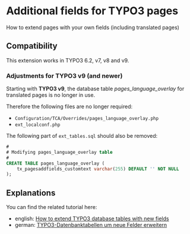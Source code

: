 # Additional fields for TYPO3 pages

How to extend pages with your own fields (including translated pages)

## Compatibility

This extension works in TYPO3 6.2, v7, v8 and v9.

### Adjustments for TYPO3 v9 (and newer)

Starting with **TYPO3 v9**, the database table _pages_language_overlay_ for translated pages is no longer in use.

Therefore the following files are no longer required:

* `Configuration/TCA/Overrides/pages_language_overlay.php`
* `ext_localconf.php`

The following part of `ext_tables.sql` should also be removed:

```SQL
#
# Modifying pages_language_overlay table
#
CREATE TABLE pages_language_overlay (
    tx_pagesaddfields_customtext varchar(255) DEFAULT '' NOT NULL
);
```

## Explanations

You can find the related tutorial here:
- english: [How to extend TYPO3 database tables with new fields](https://www.sebkln.de/en/tutorials/detail/how-to-extend-typo3-database-tables-with-new-fields/)
- german: [TYPO3-Datenbanktabellen um neue Felder erweitern](https://www.sebkln.de/tutorials/detail/typo3-datenbanktabellen-um-neue-felder-erweitern/)

